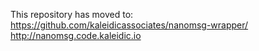 This repository has moved to:
https://github.com/kaleidicassociates/nanomsg-wrapper/
http://nanomsg.code.kaleidic.io
